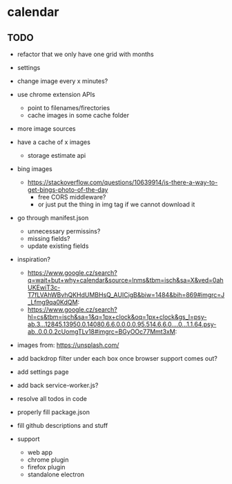 # calendar

## TODO

- refactor that we only have one grid with months

- settings

- change image every x minutes?

- use chrome extension APIs
  - point to filenames/firectories
  - cache images in some cache folder

- more image sources
- have a cache of x images
  - storage estimate api
- bing images
  - https://stackoverflow.com/questions/10639914/is-there-a-way-to-get-bings-photo-of-the-day
    - free CORS middleware?
    - or just put the thing in img tag if we cannot download it

- go through manifest.json
  - unnecessary permissins?
  - missing fields?
  - update existing fields

- inspiration?
  - https://www.google.cz/search?q=wait+but+why+calendar&source=lnms&tbm=isch&sa=X&ved=0ahUKEwiT3c-T7fLVAhWBvhQKHdUMBHsQ_AUICigB&biw=1484&bih=869#imgrc=J_Lfmg9qa0KdQM:
  - https://www.google.cz/search?hl=cs&tbm=isch&sa=1&q=1px+clock&oq=1px+clock&gs_l=psy-ab.3...12845.13950.0.14080.6.6.0.0.0.0.95.514.6.6.0....0...1.1.64.psy-ab..0.0.0.2cUomgTLv18#imgrc=BGyOOc77Mmt3xM:

- images from: https://unsplash.com/
- add backdrop filter under each box once browser support comes out?
- add settings page
- add back service-worker.js?
- resolve all todos in code
- properly fill package.json
- fill github descriptions and stuff
- support
  - web app
  - chrome plugin
  - firefox plugin
  - standalone electron
